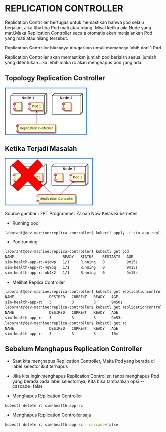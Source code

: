 # REPLICATION CONTROLLER
Replication Controller bertugas untuk memastikan bahwa pod selalu berjalan, Jika tiba tiba Pod mati atau hilang, Misal ketika ada Node yang mati.Maka Replication Controller secara otomatis akan menjalankan Pod yang mati atau hilang tersebut.

Replication Controller biasanya ditugaskan untuk memanage lebih dari 1 Pod 

Replication Controller akan memastikan jumlah pod berjalan sesuai jumlah yang ditentukan.Jika lebih maka rc akan menghapus pod yang ada.

## Topology Replication Controller
![tp-rc](./image/tp-rc.png)

## Ketika Terjadi Masalah
![tp-rc-error](./image/tp-rc-problem.png)

Source gambar : PPT Programmer Zaman Now Kelas Kubernetes

* Running pod
```bash
laborant@dev-machine:replica-controller$ kubectl apply -f sim-app-replication.yaml
```

* Pod running
```bash
laborant@dev-machine:replica-controller$ kubectl get pod
NAME                      READY   STATUS    RESTARTS   AGE
sim-health-app-rc-4jdwp   1/1     Running   0          9m15s
sim-health-app-rc-4q9pq   1/1     Running   0          9m15s
sim-health-app-rc-nb4k2   1/1     Running   0          9m15s
```

* Melihat Replica Controller
```bash
laborant@dev-machine:replica-controller$ kubectl get replicationcontrollers 
NAME                DESIRED   CURRENT   READY   AGE
sim-health-app-rc   3         3         3       9m50s
laborant@dev-machine:replica-controller$ kubectl get replicationcontroller
NAME                DESIRED   CURRENT   READY   AGE
sim-health-app-rc   3         3         3       9m53s
laborant@dev-machine:replica-controller$ kubectl get rc
NAME                DESIRED   CURRENT   READY   AGE
sim-health-app-rc   3         3         3       10m
```

## Sebelum Menghapus Replication Controller
* Saat kita menghapus Replication Controller, Maka Pod yang berada di label selector ikut terhapus
* Jika kita ingin menghapus Replication Controller, tanpa menghapus Pod yang berada pada label selectornya, Kita bisa tambahkan opsi --cascade=false

* Menghapus Replication Controller
```bash
kubectl delete rc sim-health-app-rc
```
* Menghapus Replication Controller saja
```bash
kubectl delete rc sim-health-app-rc --cascade=false
```